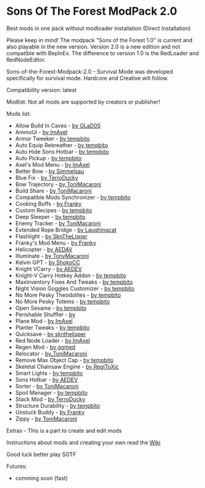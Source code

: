 # Sons Of The Forest ModPack 2.0
Best mods in one pack without modloader installation
(Direct Installation)

Please keep in mind!
The modpack "Sons of the Forest 1.0" is current and also playable in the new version. 
Version 2.0 is a new edition and not compatible with BepInEx. 
The difference to version 1.0 is the RedLoader and RedNodeEditor.

Sons-of-the-Forest-Modpack-2.0 - Survival Mode was developed specifically for survival mode.
Hardcore and Creative will follow.

Compatibility version: latest

Modlist:
Not all mods are supported by creators or publisher!


Mods list:

- Allow Build In Caves                  - [by GLaD0S](https://sotf-mods.com/mods/glad0s/enable-building-in-caves)
- AmmoUi                                - [by ImAxel](https://sotf-mods.com/mods/imaxel/ammou)
- Armor Tweeker                         - [by tempbito](https://sotf-mods.com/mods/tempbito/armortweeker)
- Auto Equip Rebreather                 - [by tempbito](https://www.nexusmods.com/sonsoftheforest/mods/173)
- Auto Hide Sons Hotbar                 - [by tempbito](https://sotf-mods.com/mods/tempbito/autohidesonshotbar)
- Auto Pickup                           - [by tempbito](https://sotf-mods.com/mods/tempbito/auto-pickup)
- Axel's Mod Menu                       - [by ImAxel](https://sotf-mods.com/mods/imaxel/axel's-mod-menu)
- Better Bow                            - [by Simmelsau](https://sotf-mods.com/mods/simmelsau/betterbow)
- Blue Fix                              - [by TerroDucky](https://www.nexusmods.com/sonsoftheforest/mods/132)
- Bow Trajectory                        - [by ToniMacaroni](https://sotf-mods.com/mods/tonimacaroni/bowtrajectory)
- Build Share                           - [by ToniMacaroni](https://sotf-mods.com/mods/tonimacaroni/buildshare)
- Compatible Mods Synchronizer          - [by tempbito](https://sotf-mods.com/mods/tempbito/compatiblemodssync)
- Cooking Buffs                         - [by Franky](https://sotf-mods.com/mods/franky/cookingbuffs)
- Custom Recipes                        - [by tempbito](https://sotf-mods.com/mods/tempbito/customrecipes)
- Deep Sleeper                          - [by tempbito](https://www.nexusmods.com/sonsoftheforest/mods/174)
- Enemy Tracker                         - [by ToniMacaroni](https://sotf-mods.com/mods/tonimacaroni/enemytracker)
- Extended Rope Bridge                  - [by Laughingcat](https://sotf-mods.com/mods/laughingcat/extended-rope-bridges)
- Flashlight                            - [by SknTheLisper](https://www.nexusmods.com/sonsoftheforest/mods/149)
- Franky's Mod Menu                     - [by Franky](https://sotf-mods.com/mods/franky/frankymodmenu)
- Helicopter                            - [by AEDAV](https://sotf-mods.com/mods/aedev/gyrocopter)
- Illuminate                            - [by TonyMacaroni](https://sotf-mods.com/mods/tonimacaroni/illuminate)
- Kelvin GPT                            - [by ShokoCC](https://sotf-mods.com/mods/shokocc/kelvin-gpt)
- Knight VCarry                         - [by AEDEV](https://sotf-mods.com/mods/aedev/knightvcarry)
- Knight-V Carry Hotkey Addon           - [by tempbito](https://sotf-mods.com/mods/tempbito/knightvcarryhotkeyaddon)
- MaxInventory Fixes And Tweaks         - [by tempbito](https://sotf-mods.com/mods/tempbito/maxinvfixesandtweaks)
- Night Vision Goggles Customizer       - [by tempbito](https://www.nexusmods.com/sonsoftheforest/mods/169)
- No More Pesky Theodolites             - [by tempbito](https://sotf-mods.com/mods/tempbito/nomorepeskytheodolites#google_vignette)
- No More Pesky Totems                  - [by tempbito](https://www.nexusmods.com/sonsoftheforest/mods/159)
- Open Sesame                           - [by tempbito](https://sotf-mods.com/mods/tempbito/opensesame)
- Perishable Shuffler                   - [by ](https://sotf-mods.com/mods/tempbito/perishable-shuffler)
- Plane Mod                             - [by ImAxel](https://sotf-mods.com/mods/imaxel/plane-mod)
- Planter Tweaks                        - [by tempbito](https://sotf-mods.com/mods/tempbito/plantertweaks)
- Quicksave                             - [by sknthelisper](https://sotf-mods.com/mods/sknthelisper/quicksave)
- Red Node Loader                       - [by ImAxel](https://sotf-mods.com/mods/imaxel/rednodeloader)
- Regen Mod                             - [by ggmed](https://sotf-mods.com/mods/ggmed/regenmod)
- Relocator                             - [by_ToniMacaroni](https://sotf-mods.com/mods/tonimacaroni/relocator)
- Remove Max Object Cap                 - [by tempbito](https://sotf-mods.com/mods/tempbito/removemaxobjectcap)
- Skeletal Chainsaw Engine              - [by RegiToXic](https://sotf-mods.com/mods/regitoxic/skeletal-chainsaw(alpha))
- Smart Lights                          - [by tempbito](https://sotf-mods.com/mods/tempbito/smart-lights)
- Sons Hotbar                           - [by AEDEV](https://sotf-mods.com/mods/aedev/sonshotbar)
- Sorter                                - [by ToniMacaroni](https://www.nexusmods.com/sonsoftheforest/mods/130)
- Spoil Manager                         - [by tempbito](https://sotf-mods.com/mods/tempbito/spoilmanager)
- Stack Mod                             - [by TerroDucky](https://www.nexusmods.com/sonsoftheforest/mods/118)
- Structure Durability                  - [by tempbito](https://sotf-mods.com/mods/tempbito/structuredurability)
- Unstuck Buddy                         - [by Franky](https://sotf-mods.com/mods/franky/unstuckbuddy)
- Zippy                                 - [by ToniMacaroni](https://sotf-mods.com/?search=zippy)


Extras - This is a part to create and edit mods

Instructions about mods and creating your own read the [Wiki](https://github.com/ErythroCraft/Sons-of-the-Forest-Modpack-2.0/wiki)

Good luck better play SOTF

Futures:

- comming soon (fast)
